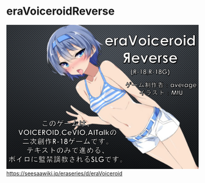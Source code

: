 # eraVoiceroidReverse
![Link Text](https://github.com/average34/eraVoiceroidReverse/blob/master/resources/eraVRtop.png "Title")
https://seesaawiki.jp/eraseries/d/eraVoiceroid